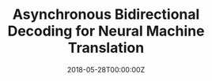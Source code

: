 ---
title: "Asynchronous Bidirectional Decoding for Neural Machine Translation"
authors:
- Xiangwen Zhang
- Jinsong Su
- Yue Qin
- Yang Liu
- Rongrong Ji
- Hongji Wang
author_notes:
- 
- "通讯作者"
- 
- 
- 
- 
date: "2018-05-28T00:00:00Z"
publishDate: "2025-05-28T13:17:41+00:00"
publication_types: [1）文本机器翻译]
publication: "**In Proc. of AAAI 2018.** (CCF-A类)"
---